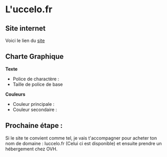 # L'uccelo.fr

## Site internet

Voici le lien du [site](https://www.google.com)

## Charte Graphique

__Texte__
* Police de charactère : 
* Taille de police de base

__Couleurs__
* Couleur principale :
* Couleur secondaire : 


## Prochaine étape :

Si le site te convient comme tel, je vais t'accompagner pour acheter ton nom de domaine : luccelo.fr (Celui ci est disponible) et ensuite prendre un hébergement chez OVH.